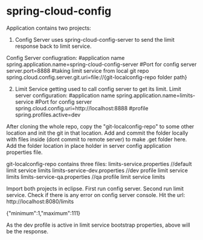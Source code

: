 # spring-cloud-config

Application contains two projects:
1. Config Server uses spring-cloud-config-server to send the limit response back to limit service.

Config Server confiugration:
#application name
spring.application.name=spring-cloud-config-server
#Port for config server
server.port=8888
#taking limit service from local git repo
spring.cloud.config.server.git.uri=file://{git-localconfig-repo folder path}

2. Limit Service getting used to call config server to get its limit.
Limit server configuration:
#application name
spring.application.name=limits-service
#Port for config server
spring.cloud.config.uri=http://localhost:8888
#profile
spring.profiles.active=dev

After cloning the whole repo, copy the "git-localconfig-repo" to some other location and init the git in that location. Add and commit the folder locally with files inside (dont commit to remote server) to make .get folder here. Add the folder location in place holder in server config application properties file.

git-localconfig-repo contains three files:
limits-service.properties               //default limit service limits
limits-service-dev.properties           //dev profile limit service limits
limits-service-qa.properties            //qa profile limit service limits


Import both projects in eclipse.
First run config server.
Second run limit service.
Check if there is any error on config server console. 
Hit the url:
http://localhost:8080/limits

{"minimum":1,"maximum":111}

As the dev profile is active in limit service bootstrap properties, above will be the response.
